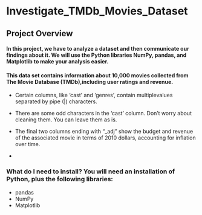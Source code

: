 # Investigate_TMDb_Movies_Dataset

## Project Overview

#### In this project, we have to analyze a dataset and then communicate our findings about it. We will use the Python libraries NumPy, pandas, and Matplotlib to make your analysis easier.

#### This data set contains information about 10,000 movies collected from The Movie Database (TMDb),including user ratings and revenue.

- Certain columns, like ‘cast’ and ‘genres’, contain multiplevalues separated by pipe (|) characters.

- There are some odd characters in the ‘cast’ column. Don’t worry about cleaning them. You can leave them as is.

- The final two columns ending with “_adj” show the budget and revenue of the associated movie in terms of 2010 dollars, accounting for inflation over time.
- 

### What do I need to install? You will need an installation of Python, plus the following libraries:

- pandas
- NumPy
- Matplotlib

